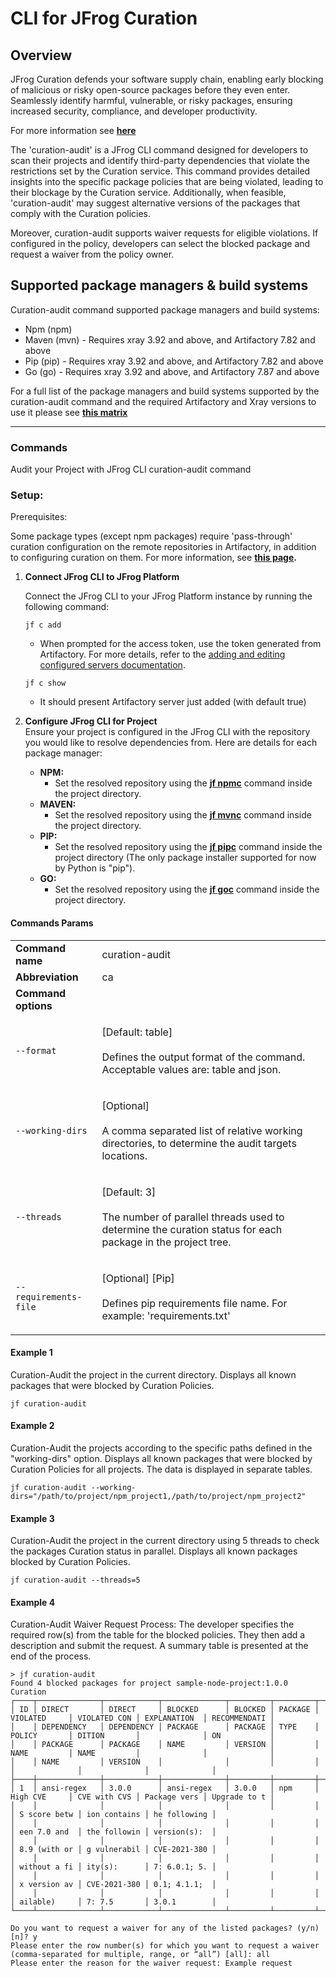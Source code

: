 # CLI for JFrog Curation

## Overview

JFrog Curation defends your software supply chain, enabling early blocking of malicious or risky open-source packages before they even enter. Seamlessly identify harmful, vulnerable, or risky packages, ensuring increased security, compliance, and developer productivity.

For more information see [**here**](https://jfrog.com/curation/)

The 'curation-audit' is a JFrog CLI command designed for developers to scan their projects and identify third-party dependencies that violate the restrictions set by the Curation service. This command provides detailed insights into the specific package policies that are being violated, leading to their blockage by the Curation service. Additionally, when feasible, 'curation-audit' may suggest alternative versions of the packages that comply with the Curation policies.

Moreover, curation-audit supports waiver requests for eligible violations. If configured in the policy, developers can select the blocked package and request a waiver from the policy owner.

## Supported package managers & build systems

Curation-audit command supported package managers and build systems:

* Npm (npm)
* Maven (mvn) - Requires xray 3.92 and above, and Artifactory 7.82 and above
* Pip (pip) - Requires xray 3.92 and above, and Artifactory 7.82 and above
* Go (go) - Requires xray 3.92 and above, and Artifactory 7.87 and above

For a full list of the package managers and build systems supported by the curation-audit command and the required Artifactory and Xray versions to use it please see [**this matrix**](https://jfrog.com/help/r/jfrog-curation/curation-support-matrix)

***

### Commands

Audit your Project with JFrog CLI curation-audit command

### Setup:

Prerequisites:

Some package types (except npm packages) require 'pass-through' curation configuration on the remote repositories in Artifactory, in addition to configuring curation on them. For more information, see [**this page**](https://jfrog.com/help/r/jfrog-curation/configure-curation-pass-through)**.**

1.  **Connect JFrog CLI to JFrog Platform**

    Connect the JFrog CLI to your JFrog Platform instance by running the following command:

    ```
    jf c add
    ```

    * When prompted for the access token, use the token generated from Artifactory. For more details, refer to the [adding and editing configured servers documentation](https://docs.jfrog-applications.jfrog.io/jfrog-applications/jfrog-cli/configurations/jfrog-platform-configuration#adding-and-editing-configured-servers).

    ```
    jf c show
    ```

    * It should present Artifactory server just added (with default true)
2. **Configure JFrog CLI for Project**\
   Ensure your project is configured in the JFrog CLI with the repository you would like to resolve dependencies from. Here are details for each package manager:
   * **NPM:**
     * Set the resolved repository using the [**jf npmc**](https://docs.jfrog-applications.jfrog.io/jfrog-applications/jfrog-cli/binaries-management-with-jfrog-artifactory/package-managers-integration#setting-npm-repositories) command inside the project directory.
   * **MAVEN:**
     * Set the resolved repository using the [**jf mvnc**](https://docs.jfrog-applications.jfrog.io/jfrog-applications/jfrog-cli/binaries-management-with-jfrog-artifactory/package-managers-integration#setting-maven-repositories) command inside the project directory.
   * **PIP:**
     * Set the resolved repository using the [**jf pipc**](https://docs.jfrog-applications.jfrog.io/jfrog-applications/jfrog-cli/binaries-management-with-jfrog-artifactory/package-managers-integration#setting-python-repository) command inside the project directory (The only package installer supported for now by Python is "pip").
   * **GO:**
     * Set the resolved repository using the [**jf goc**](https://docs.jfrog-applications.jfrog.io/jfrog-applications/jfrog-cli/binaries-management-with-jfrog-artifactory/package-managers-integration#examples-4) command inside the project directory.

#### Commands Params

|                       |                                                                                                                                       |
|-----------------------|---------------------------------------------------------------------------------------------------------------------------------------|
| **Command name**      | curation-audit                                                                                                                        |
| **Abbreviation**      | ca                                                                                                                                    |
| **Command options**   |                                                                                                                                       |
| `--format`            | <p>[Default: table]<br><br>Defines the output format of the command. Acceptable values are: table and json.</p>                       |
| `--working-dirs`      | <p>[Optional]<br><br>A comma separated list of relative working directories, to determine the audit targets locations.</p>            |
| `--threads`           | <p>[Default: 3]<br><br>The number of parallel threads used to determine the curation status for each package in the project tree.</p> |
| `--requirements-file` | <p>[Optional] [Pip]<br><br>Defines pip requirements file name. For example: 'requirements.txt'</p>                                    |

#### Example 1

Curation-Audit the project in the current directory. Displays all known packages that were blocked by Curation Policies.

```
jf curation-audit
```

#### Example 2

Curation-Audit the projects according to the specific paths defined in the "working-dirs" option. Displays all known packages that were blocked by Curation Policies for all projects. The data is displayed in separate tables.

```
jf curation-audit --working-dirs="/path/to/project/npm_project1,/path/to/project/npm_project2"
```

#### Example 3

Curation-Audit the project in the current directory using 5 threads to check the packages Curation status in parallel. Displays all known packages blocked by Curation Policies.

```
jf curation-audit --threads=5
```

#### Example 4

Curation-Audit Waiver Request Process: The developer specifies the required row(s) from the table for the blocked policies. They then add a description and submit the request. A summary table is presented at the end of the process.

```
> jf curation-audit
Found 4 blocked packages for project sample-node-project:1.0.0
Curation
┌────┬──────────────┬────────────┬──────────────┬─────────┬─────────┬──────────────┬──────────────┬──────────────┬──────────────┐
│ ID │ DIRECT       │ DIRECT     │ BLOCKED      │ BLOCKED │ PACKAGE │ VIOLATED     │ VIOLATED CON │ EXPLANATION  │ RECOMMENDATI │
│    │ DEPENDENCY   │ DEPENDENCY │ PACKAGE      │ PACKAGE │ TYPE    │ POLICY       │ DITION       │              │ ON           │
│    │ PACKAGE      │ PACKAGE    │ NAME         │ VERSION │         │ NAME         │ NAME         │              │              │
│    │ NAME         │ VERSION    │              │         │         │              │              │              │              │
├────┼──────────────┼────────────┼──────────────┼─────────┼─────────┼──────────────┼──────────────┼──────────────┼──────────────┤
│ 1  │ ansi-regex   │ 3.0.0      │ ansi-regex   │ 3.0.0   │ npm     │ High CVE     │ CVE with CVS │ Package vers │ Upgrade to t │
│    │              │            │              │         │         │              │ S score betw │ ion contains │ he following │
│    │              │            │              │         │         │              │ een 7.0 and  │ the followin │ version(s):  │
│    │              │            │              │         │         │              │ 8.9 (with or │ g vulnerabil │ CVE-2021-380 │
│    │              │            │              │         │         │              │ without a fi │ ity(s):      │ 7: 6.0.1; 5. │
│    │              │            │              │         │         │              │ x version av │ CVE-2021-380 │ 0.1; 4.1.1;  │
│    │              │            │              │         │         │              │ ailable)     │ 7: 7.5       │ 3.0.1        │
└────┴──────────────┴────────────┴──────────────┴─────────┴─────────┴──────────────┴──────────────┴──────────────┴──────────────┘

Do you want to request a waiver for any of the listed packages? (y/n) [n]? y
Please enter the row number(s) for which you want to request a waiver (comma-separated for multiple, range, or “all”) [all]: all
Please enter the reason for the waiver request: Example request
```
